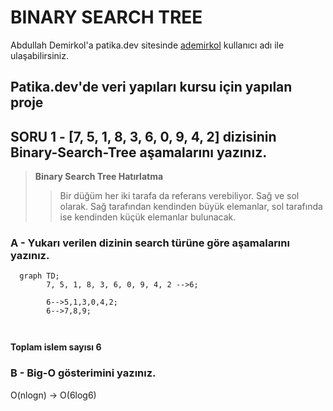# BINARY SEARCH TREE

Abdullah Demirkol'a patika.dev sitesinde [ademirkol](https://app.patika.dev/ademirkol) kullanıcı adı ile ulaşabilirsiniz.

## Patika.dev'de veri yapıları kursu için yapılan proje


## **SORU 1 -** [7, 5, 1, 8, 3, 6, 0, 9, 4, 2] dizisinin Binary-Search-Tree aşamalarını yazınız.

> **Binary Search Tree Hatırlatma** 
> >Bir düğüm her iki tarafa da referans verebiliyor. Sağ ve sol olarak. Sağ tarafından kendinden büyük elemanlar, sol tarafında ise kendinden küçük elemanlar bulunacak.

### A - Yukarı verilen dizinin search türüne göre aşamalarını yazınız.

```mermaid
  graph TD;
        7, 5, 1, 8, 3, 6, 0, 9, 4, 2 -->6;

        6-->5,1,3,0,4,2;
        6-->7,8,9;
        
    
```

**Toplam islem sayısı 6**

### B - Big-O gösterimini yazınız.

 O(nlogn) -> O(6log6)